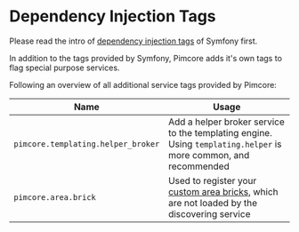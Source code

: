 # Dependency Injection Tags

Please read the intro of [dependency injection tags](https://symfony.com/doc/current/reference/dic_tags.html) of Symfony first.
 
In addition to the tags provided by Symfony, Pimcore adds it's own tags to flag special purpose services. 

Following an overview of all additional service tags provided by Pimcore: 
 
| Name                               | Usage                                                                           |
|------------------------------------|---------------------------------------------------------------------------------|
| `pimcore.templating.helper_broker` | Add a helper broker service to the templating engine. Using `templating.helper` is more common, and recommended |
| `pimcore.area.brick`               | Used to register your [custom area bricks](../03_Documents/01_Editables/02_Areablock/02_Bricks.md), which are not loaded by the discovering service |

